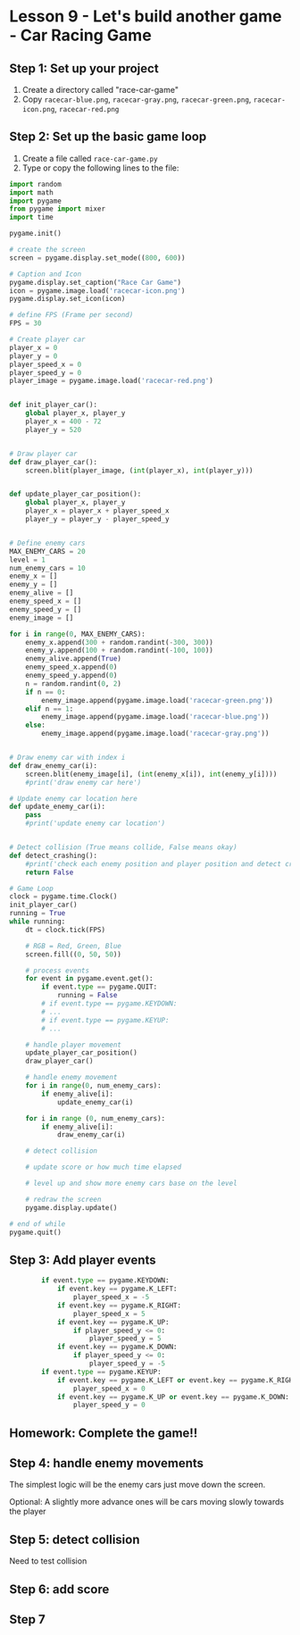 # Lesson 9 - Let's build another game - Car Racing Game
## Step 1: Set up your project
1. Create a directory called "race-car-game"
2. Copy `racecar-blue.png`, `racecar-gray.png`, `racecar-green.png`, `racecar-icon.png`, `racecar-red.png`
## Step 2: Set up the basic game loop
1. Create a file called `race-car-game.py`
2. Type or copy the following lines to the file:
```python
import random
import math
import pygame
from pygame import mixer
import time

pygame.init()

# create the screen
screen = pygame.display.set_mode((800, 600))

# Caption and Icon
pygame.display.set_caption("Race Car Game")
icon = pygame.image.load('racecar-icon.png')
pygame.display.set_icon(icon)

# define FPS (Frame per second)
FPS = 30

# Create player car
player_x = 0
player_y = 0
player_speed_x = 0
player_speed_y = 0
player_image = pygame.image.load('racecar-red.png')


def init_player_car():
    global player_x, player_y
    player_x = 400 - 72
    player_y = 520


# Draw player car
def draw_player_car():
    screen.blit(player_image, (int(player_x), int(player_y)))


def update_player_car_position():
    global player_x, player_y
    player_x = player_x + player_speed_x
    player_y = player_y - player_speed_y


# Define enemy cars
MAX_ENEMY_CARS = 20
level = 1
num_enemy_cars = 10
enemy_x = []
enemy_y = []
enemy_alive = []
enemy_speed_x = []
enemy_speed_y = []
enemy_image = []

for i in range(0, MAX_ENEMY_CARS):
    enemy_x.append(300 + random.randint(-300, 300))
    enemy_y.append(100 + random.randint(-100, 100))
    enemy_alive.append(True)
    enemy_speed_x.append(0)
    enemy_speed_y.append(0)
    n = random.randint(0, 2)
    if n == 0:
        enemy_image.append(pygame.image.load('racecar-green.png'))
    elif n == 1:
        enemy_image.append(pygame.image.load('racecar-blue.png'))
    else:
        enemy_image.append(pygame.image.load('racecar-gray.png'))


# Draw enemy car with index i
def draw_enemy_car(i):
    screen.blit(enemy_image[i], (int(enemy_x[i]), int(enemy_y[i])))
    #print('draw enemy car here')

# Update enemy car location here
def update_enemy_car(i):
    pass
    #print('update enemy car location')


# Detect collision (True means collide, False means okay)
def detect_crashing():
    #print('check each enemy position and player position and detect crash')
    return False

# Game Loop
clock = pygame.time.Clock()
init_player_car()
running = True
while running:
    dt = clock.tick(FPS)

    # RGB = Red, Green, Blue
    screen.fill((0, 50, 50))

    # process events
    for event in pygame.event.get():
        if event.type == pygame.QUIT:
            running = False
        # if event.type == pygame.KEYDOWN:
        # ...
        # if event.type == pygame.KEYUP:
        # ...

    # handle player movement
    update_player_car_position()
    draw_player_car()

    # handle enemy movement
    for i in range(0, num_enemy_cars):
        if enemy_alive[i]:
            update_enemy_car(i)

    for i in range (0, num_enemy_cars):
        if enemy_alive[i]:
            draw_enemy_car(i)

    # detect collision

    # update score or how much time elapsed

    # level up and show more enemy cars base on the level

    # redraw the screen
    pygame.display.update()

# end of while
pygame.quit()


```
## Step 3: Add player events
```python
        if event.type == pygame.KEYDOWN:
            if event.key == pygame.K_LEFT:
                player_speed_x = -5
            if event.key == pygame.K_RIGHT:
                player_speed_x = 5
            if event.key == pygame.K_UP:
                if player_speed_y <= 0:
                    player_speed_y = 5
            if event.key == pygame.K_DOWN:
                if player_speed_y <= 0:
                    player_speed_y = -5
        if event.type == pygame.KEYUP:
            if event.key == pygame.K_LEFT or event.key == pygame.K_RIGHT:
                player_speed_x = 0
            if event.key == pygame.K_UP or event.key == pygame.K_DOWN:
                player_speed_y = 0
```
## Homework:  Complete the game!!

## Step 4: handle enemy movements
The simplest logic will be the enemy cars just move down the screen.

Optional: A slightly more advance ones will be cars moving slowly towards the player

## Step 5: detect collision
Need to test collision

## Step 6: add score

## Step 7 